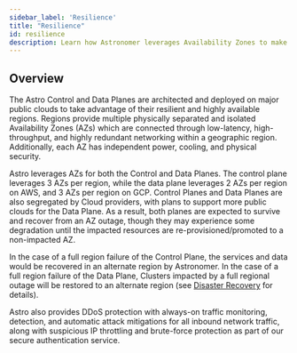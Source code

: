 ```yaml
---
sidebar_label: 'Resilience'
title: "Resilience"
id: resilience
description: Learn how Astronomer leverages Availability Zones to make the control plane and data plane resilient.
---
```


## Overview

The Astro Control and Data Planes are architected and deployed on major public clouds to take advantage of their resilient and highly available regions. Regions provide multiple physically separated and isolated Availability Zones (AZs) which are connected through low-latency, high-throughput, and highly redundant networking within a geographic region. Additionally, each AZ has independent power, cooling, and physical security.

Astro leverages AZs for both the Control and Data Planes. The control plane leverages 3 AZs per region, while the data plane leverages 2 AZs per region on AWS, and 3 AZs per region on GCP. Control Planes and Data Planes are also segregated by Cloud providers, with plans to support more public clouds for the Data Plane. As a result, both planes are expected to survive and recover from an AZ outage, though they may experience some degradation until the impacted resources are re-provisioned/promoted to a non-impacted AZ.

In the case of a full region failure of the Control Plane, the services and data would be recovered in an alternate region by Astronomer. In the case of a full region failure of the Data Plane, Clusters impacted by a full regional outage will be restored to an alternate region (see [Disaster Recovery](disaster-recovery.md) for details).

Astro also provides DDoS protection with always-on traffic monitoring, detection, and automatic attack mitigations for all inbound network traffic, along with suspicious IP throttling and brute-force protection as part of our secure authentication service.
